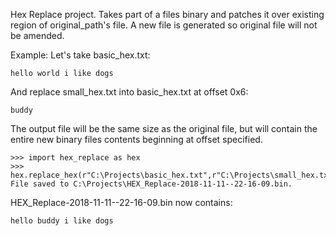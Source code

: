 Hex Replace project. Takes part of a files binary and patches it over existing region of original_path's file. A new file is generated so original file will not be amended. 

Example:
Let's take basic_hex.txt:
```
hello world i like dogs
```

And replace small_hex.txt into basic_hex.txt at offset 0x6:
```
buddy
```

The output file will be the same size as the original file, but will contain the entire new binary files contents beginning at offset specified.

```
>>> import hex_replace as hex
>>> hex.replace_hex(r"C:\Projects\basic_hex.txt",r"C:\Projects\small_hex.txt",0x6)
File saved to C:\Projects\HEX_Replace-2018-11-11--22-16-09.bin.
```

HEX_Replace-2018-11-11--22-16-09.bin now contains:
```
hello buddy i like dogs
```
